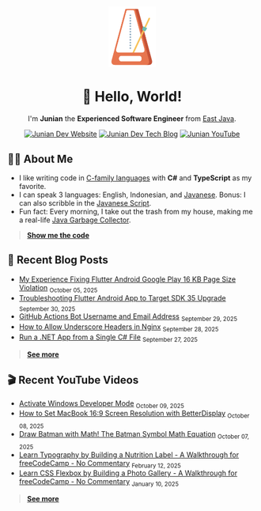 <div align="center">

<img src="./img/animated_metronome_cropped_transparent.svg" width="96" />

# 👋 Hello, World!

I'm **Junian** the **Experienced Software Engineer** from [East Java](https://en.wikipedia.org/wiki/East_Java).

[![Junian Dev Website](https://img.shields.io/badge/Website-1a73e8?style=for-the-badge&logo=googlechrome&logoColor=white "Junian Dev Website")](https://www.junian.dev/)
[![Junian Dev Tech Blog](https://img.shields.io/badge/Tech_Blog-1a73e8?style=for-the-badge&logo=hugo&logoColor=white "Junian Dev Tech Blog")](https://www.junian.dev/blog/)
[![Junian YouTube](https://img.shields.io/youtube/channel/views/UCepvZYlW1tWJ8bu3dWLQh2w?style=for-the-badge&logo=youtube&label=YouTube&labelColor=ff0000&color=555555
 "Junian YouTube Channel")](https://www.youtube.com/@JunianDev)

</div>

## 🧑‍💻 About Me

- I like writing code in [C-family languages](https://en.wikipedia.org/wiki/List_of_C-family_programming_languages) with **C#** and **TypeScript** as my favorite.
- I can speak 3 languages: English, Indonesian, and [Javanese](https://en.wikipedia.org/wiki/Javanese_language). Bonus: I can also scribble in the [Javanese Script](https://en.wikipedia.org/wiki/Javanese_script).
- Fun fact: Every morning, I take out the trash from my house, making me a real-life [Java Garbage Collector](https://en.wikipedia.org/wiki/Garbage_collection_(computer_science)#Java).

> [**Show me the code**](https://github.com/junian?tab=repositories&q=&type=&language=&sort=stargazers)

## 📝 Recent Blog Posts

<!-- blog feed start -->
- [My Experience Fixing Flutter Android Google Play 16 KB Page Size Violation](https://www.junian.net/dev/flutter-android-16kb-page-size/) <sub>October 05, 2025</sub>
- [Troubleshooting Flutter Android App to Target SDK 35 Upgrade](https://www.junian.net/dev/flutter-android-sdk-35-upgrade/) <sub>September 30, 2025</sub>
- [GitHub Actions Bot Username and Email Address](https://www.junian.net/dev/github-actions-bot-username-email-address/) <sub>September 29, 2025</sub>
- [How to Allow Underscore Headers in Nginx](https://www.junian.net/dev/nginx-allow-underscore-header/) <sub>September 28, 2025</sub>
- [Run a .NET App from a Single C# File](https://www.junian.net/dev/dotnet-run-csharp-app/) <sub>September 27, 2025</sub>
<!-- blog feed end -->

> [**See more**](https://junian.net/)

## 🎬 Recent YouTube Videos

<!-- youtube feed start -->
- [Activate Windows Developer Mode](https://www.youtube.com/watch?v=Nwv73e8aEdk) <sub>October 09, 2025</sub>
- [How to Set MacBook 16:9 Screen Resolution with BetterDisplay](https://www.youtube.com/watch?v=JuTi97QrMu0) <sub>October 08, 2025</sub>
- [Draw Batman with Math! The Batman Symbol Math Equation](https://www.youtube.com/watch?v=FlpR0H-aqW4) <sub>October 07, 2025</sub>
- [Learn Typography by Building a Nutrition Label - A Walkthrough for freeCodeCamp - No Commentary](https://www.youtube.com/watch?v=emt78pRLr3Y) <sub>February 12, 2025</sub>
- [Learn CSS Flexbox by Building a Photo Gallery - A Walkthrough for freeCodeCamp - No Commentary](https://www.youtube.com/watch?v=XRZfAuPShX0) <sub>January 10, 2025</sub>
<!-- youtube feed end -->

> [**See more**](https://junian.net/yt/)
